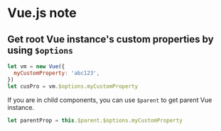 # Vue.js note

## Get root Vue instance's custom properties by using `$options`
```javascript
let vm = new Vue({
  myCustomProperty: 'abc123',
})
let cusPro = vm.$options.myCustomProperty
```
If you are in child components, you can use `$parent` to get parent Vue instance.
```javascript
let parentProp = this.$parent.$options.myCustomProperty
```
